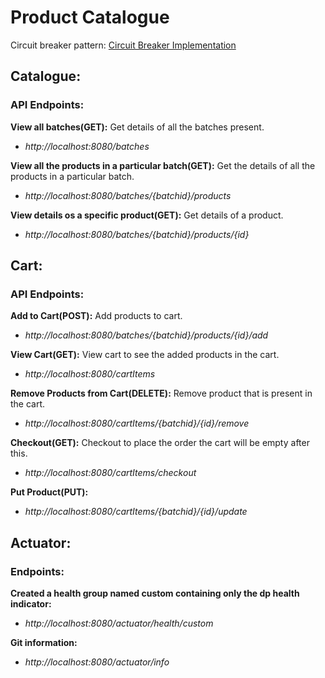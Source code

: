 # Product Catalogue 
Circuit breaker pattern: [Circuit Breaker Implementation](https://github.com/Ankita-0/CircuitBreaker.git)

## Catalogue:

### API Endpoints:

**View all batches(GET):** Get details of all the batches present.
   - *http://localhost:8080/batches*

**View all the products in a particular batch(GET):** Get the details of all the products in a particular batch.
   - *http://localhost:8080/batches/{batchid}/products*
   
**View details os a specific product(GET):** Get details of a product.
  - *http://localhost:8080/batches/{batchid}/products/{id}*
##

## Cart:
### API Endpoints:

**Add to Cart(POST):** Add products to cart.
  - *http://localhost:8080/batches/{batchid}/products/{id}/add*
  
**View Cart(GET):** View cart to see the added products in the cart.
  - *http://localhost:8080/cartItems*
  
**Remove Products from Cart(DELETE):** Remove product that is present in the cart.
  - *http://localhost:8080/cartItems/{batchid}/{id}/remove*
  
**Checkout(GET):** Checkout to place the order the cart will be empty after this.
  - *http://localhost:8080/cartItems/checkout* 
  
**Put Product(PUT):**
  - *http://localhost:8080/cartItems/{batchid}/{id}/update*
##
  
## Actuator:
### Endpoints:

**Created a health group named custom containing only the dp health indicator:**
  - *http://localhost:8080/actuator/health/custom*
  
**Git information:**
  - *http://localhost:8080/actuator/info*
